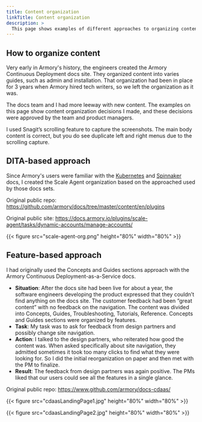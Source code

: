 ```yaml
---
title: Content organization
linkTitle: Content organization
description: >
  This page shows examples of different approaches to organizing content.
---
```


## How to organize content

Very early in Armory's history, the engineers created the Armory Continuous Deployment docs site. They organized content into varies guides, such as admin and installation. That organization had been in place for 3 years when Armory hired tech writers, so we left the organization as it was.

The docs team and I had more leeway with new content. The examples on this page show content organization decisions I made, and these decisions were approved by the team and product managers.

I used Snagit’s scrolling feature to capture the screenshots. The main body content is correct, but you do see duplicate left and right menus due to the scrolling capture.

## DITA-based approach

Since Armory's users were familiar with the [Kubernetes](https://kubernetes.io/docs/home/) and [Spinnaker](https://spinnaker.io/docs/) docs, I created the Scale Agent organization based on the approached used by those docs sets.

Original public repo: https://github.com/armory/docs/tree/master/content/en/plugins

Original public site: https://docs.armory.io/plugins/scale-agent/tasks/dynamic-accounts/manage-accounts/

{{< figure src="scale-agent-org.png" height="80%" width="80%" >}}

## Feature-based approach

I had originally used the Concepts and Guides sections approach with the Armory Continuous Deployment-as-a-Service docs. 

- **Situation**: After the docs site had been live for about a year, the software engineers developing the product expressed that they couldn’t find anything on the docs site. The customer feedback had been “great content” with no feedback on the navigation. The content was divided into Concepts, Guides, Troubleshooting, Tutorials, Reference. Concepts and Guides sections were organized by features.
- **Task**: My task was to ask for feedback from design partners and possibly change site navigation.
- **Action**: I talked to the design partners, who reiterated how good the content was. When asked specifically about site navigation, they admitted sometimes it took too many clicks to find what they were looking for. So I did the initial reorganization on paper and then met with the PM to finalize.
- **Result**: The feedback from design partners was again positive. The PMs liked that our users could see all the features in a single glance.

Original public repo: https://www.github.com/armory/docs-cdaas/

{{< figure src="cdaasLandingPage1.jpg" height="80%" width="80%" >}}

{{< figure src="cdaasLandingPage2.jpg" height="80%" width="80%" >}}